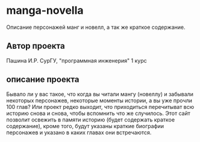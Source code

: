 # manga-novella
Описание персонажей манг и новелл, а так же краткое содержание.
## Автор проекта
Пашина И.Р.
СурГУ, "программная инженерия" 1 курс
## описание проекта
Бывало ли у вас такое, что когда вы читали мангу (новеллу) и забывали некоторых персонажев, некоторые моменты истории, а вы уже прочли 100 глав? Или проект редко выходит, что приходиться перечитыват всю историю снова и снова, чтобы вспомнить что же случилось. Этот сайт позволит освежить в памяти историю (будет содержать краткое содержание), кроме того, будут указаны краткие биографии персонажев и указано в каких главах они встречаются.
